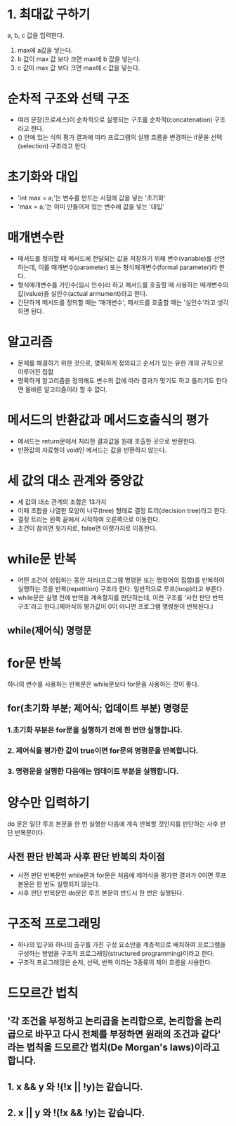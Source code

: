 # 1. 최대값 구하기
a, b, c 값을 입력한다.

1) max에 a값을 넣는다.
2) b 값이 max 값 보다 크면 max에 b 값을 넣는다.
3) c 값이 max 값 보다 크면 max에 c 값을 넣는다.

# 순차적 구조와 선택 구조
* 여러 문장(프로세스)이 순차적으로 실행되는 구조를 순차적(concatenation) 구조라고 한다.
* () 안에 있는 식의 평가 결과에 따라 프로그램의 실행 흐름을 변경하는 if문을 선택(selection) 구조라고 한다.

# 초기화와 대입
* 'int max = a;'는 변수를 만드는 시점에 값을 넣는 '초기화'
* 'max = a;'는 이미 만들어져 있는 변수에 값을 넣는 '대입'

# 매개변수란
* 매서드를 정의할 때 메서드에 전달되는 값을 저장하기 위해 변수(variable)를 선언하는데, 이를 매개변수(parameter) 또는 형식매개변수(formal parameter)라 한다.
* 형식매개변수를 가인수(임시 인수)라 하고 메서드를 호출할 때 사용하는 매개변수의 값(value)을 실인수(actual armument)라고 한다.
* 간단하게 메서드를 정의할 때는 '매개변수', 메서드를 호출할 때는 '실인수'라고 생각하면 된다.

# 알고리즘
* 문제를 해결하기 위한 것으로, 명확하게 정의되고 순서가 있는 유한 개의 규칙으로 이루어진 집합
* 명확하게 알고리즘을 정의해도 변수의 값에 따라 결과가 맞기도 하고 틀리기도 한다면 올바른 알고리즘이라 할 수 없다.

# 메서드의 반환값과 메서드호출식의 평가
*  메서드는 return문에서 처리한 결과값을 원래 호출한 곳으로 반환한다.
*  반환값의 자료형이 void인 메서드는 값을 반환하지 않는다.

# 세 값의 대소 관계와 중앙값
* 세 값의 대소 관계의 조합은 13가지
* 이때 조합을 나열한 모양이 나무(tree) 형태로 결정 트리(decision tree)라고 한다.
* 결정 트리는 왼쪽 끝에서 시작하여 오른쪽으로 이동한다.
* 조건이 참이면 윗가지로, false면 아랫가지로 이동한다.

# while문 반복
* 어떤 조건이 성립하는 동안 처리(프로그램 명령문 또는 명령어의 집합)를 반복하여 실행하는 것을 반복(repetition) 구조라 한다. 일반적으로 루프(loop)라고 부른다.
* while문은 실행 전에 반복을 계속할지를 판단하는데, 이런 구조를 '사전 판단 반복 구조'라고 한다.(제어식의 평가값이 0이 아니면 프로그램 명령문이 반복된다.)

## while(제어식) 명령문

# for문 반복
하나의 변수를 사용하는 반복문은 while문보다 for문을 사용하는 것이 좋다. 

## for(초기화 부분; 제어식; 업데이트 부분) 명령문
### 1.초기화 부분은 for문을 실행하기 전에 한 번만 실행합니다. 
### 2. 제어식을 평가한 값이 true이면 for문의 명령문을 반복합니다. 
### 3. 명령문을 실행한 다음에는 업데이트 부분을 실행합니다.

# 양수만 입력하기
do 문은 일단 루프 본문을 한 번 실행한 다음에 계속 반복할 것인지를 판단하는 사후 판단 반복문이다.

## 사전 판단 반복과 사후 판단 반복의 차이점
* 사전 판단 반복문인 while문과 for문은 처음에 제어식을 평가한 결과가 0이면 루프 본문은 한 번도 실행되지 않는다.
* 사후 판단 반복문인 do문은 루프 본문이 반드시 한 번은 실행된다.

# 구조적 프로그래밍
* 하나의 입구와 하나의 출구를 가진 구성 요소만을 계층적으로 배치하여 프로그램을 구성하는 방법을 구조적 프로그래밍(structured programming)이라고 한다.
* 구조적 프로그래밍은 순차, 선택, 반복 이라는 3종류의 제어 흐름을 사용한다.

# 드모르간 법칙
## '각 조건을 부정하고 논리곱을 논리합으로, 논리합을 논리곱으로 바꾸고 다시 전체를 부정하면 원래의 조건과 같다' 라는 법칙을 드모르간 법치(De Morgan's laws)이라고 합니다.
## 1. x && y 와 !(!x || !y)는 같습니다.
## 2. x || y 와 !(!x && !y)는 같습니다.

